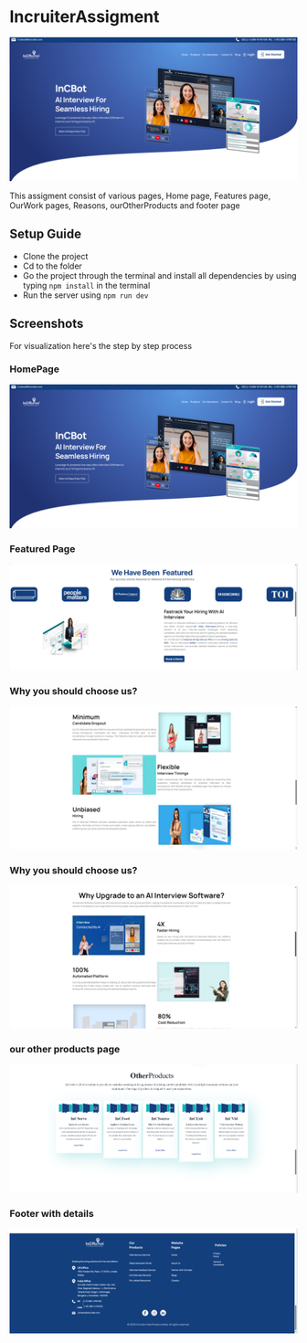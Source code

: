 # IncruiterAssigment
![HomePage](screenshots/home.png)

This assigment consist of various pages, Home page, Features page, OurWork pages, Reasons, ourOtherProducts and footer page

## Setup Guide
- Clone the project
- Cd to the folder
- Go the project through the terminal and install all dependencies by using typing `npm install` in the terminal
- Run the server using `npm run dev`

## Screenshots

For visualization here's the step by step process

### HomePage
![Home-Page](screenshots/home.png)

### Featured Page
![featured](screenshots/featured.png)


### Why you should choose us?
![reasons](screenshots/reasons1.png)


### Why you should choose us?
![reasons](screenshots/reasons2.png)


### our other products page
![otherProd](screenshots/otherProd.png)

### Footer with details
![Footer](screenshots/footer.png)
